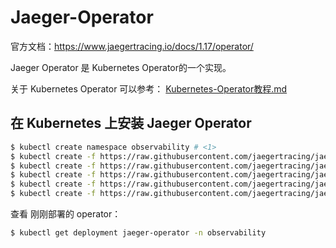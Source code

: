 # Jaeger-Operator

官方文档：https://www.jaegertracing.io/docs/1.17/operator/

Jaeger Operator 是 Kubernetes Operator的一个实现。

关于 Kubernetes Operator 可以参考： [Kubernetes-Operator教程.md](../Kubernetes/Kubernetes-Operator教程.md) 

## 在 Kubernetes 上安装 Jaeger Operator

```bash
$ kubectl create namespace observability # <1>
$ kubectl create -f https://raw.githubusercontent.com/jaegertracing/jaeger-operator/master/deploy/crds/jaegertracing.io_jaegers_crd.yaml # <2>
$ kubectl create -f https://raw.githubusercontent.com/jaegertracing/jaeger-operator/master/deploy/service_account.yaml
$ kubectl create -f https://raw.githubusercontent.com/jaegertracing/jaeger-operator/master/deploy/role.yaml
$ kubectl create -f https://raw.githubusercontent.com/jaegertracing/jaeger-operator/master/deploy/role_binding.yaml
$ kubectl create -f https://raw.githubusercontent.com/jaegertracing/jaeger-operator/master/deploy/operator.yaml
```

查看 刚刚部署的 operator：

```bash
$ kubectl get deployment jaeger-operator -n observability
```

